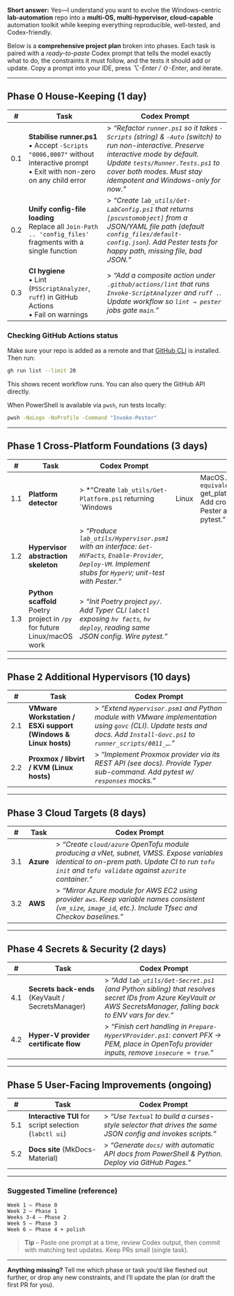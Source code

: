 **Short answer:** Yes—I understand you want to evolve the Windows-centric **lab-automation** repo into a **multi-OS, multi-hypervisor, cloud-capable** automation toolkit while keeping everything reproducible, well-tested, and Codex-friendly.

Below is a **comprehensive project plan** broken into phases.  Each task is paired with a *ready-to-paste* Codex prompt that tells the model exactly what to do, the constraints it must follow, and the tests it should add or update.  Copy a prompt into your IDE, press *⌥-Enter / ⇧-Enter*, and iterate.

---

## Phase 0  House-Keeping (1 day)

| #   | Task                                                                                                                                    | Codex Prompt                                                                                                                                                                                                                                        |
| --- | --------------------------------------------------------------------------------------------------------------------------------------- | --------------------------------------------------------------------------------------------------------------------------------------------------------------------------------------------------------------------------------------------------- |
| 0.1 | **Stabilise runner.ps1**<br/>  • Accept `-Scripts "0006,0007"` without interactive prompt<br/>  • Exit with non-zero on any child error | > *“Refactor `runner.ps1` so it takes `-Scripts` (string) & `-Auto` (switch) to run non-interactive.  Preserve interactive mode by default.  Update `tests/Runner.Tests.ps1` to cover both modes.  Must stay idempotent and Windows-only for now.”* |
| 0.2 | **Unify config-file loading**<br/>Replace all `Join-Path .. 'config_files'` fragments with a single function                            | > *“Create `lab_utils/Get-LabConfig.ps1` that returns `[pscustomobject]` from a JSON/YAML file path (default `config_files/default-config.json`).  Add Pester tests for happy path, missing file, bad JSON.”*                                       |
| 0.3 | **CI hygiene**<br/>  • Lint (`PSScriptAnalyzer`, `ruff`) in GitHub Actions<br/>  • Fail on warnings                                     | > *“Add a composite action under `.github/actions/lint` that runs `Invoke-ScriptAnalyzer` and `ruff .`.  Update workflow so `lint → pester` jobs gate `main`.”*                                                                                     |

### Checking GitHub Actions status

Make sure your repo is added as a remote and that [GitHub CLI](https://cli.github.com/) is installed. Then run:

```bash
gh run list --limit 20
```

This shows recent workflow runs. You can also query the GitHub API directly.

When PowerShell is available via `pwsh`, run tests locally:

```bash
pwsh -NoLogo -NoProfile -Command "Invoke-Pester"
```

---

## Phase 1  Cross-Platform Foundations (3 days)

| #   | Task                                                                        | Codex Prompt                                                                                                                                                      |       |                                                                                    |
| --- | --------------------------------------------------------------------------- | ----------------------------------------------------------------------------------------------------------------------------------------------------------------- | ----- | ---------------------------------------------------------------------------------- |
| 1.1 | **Platform detector**                                                       | > \*“Create `lab_utils/Get-Platform.ps1` returning \`Windows                                                                                                      | Linux | MacOS`.  Write equivalent `get\_platform.py\`.  Add cross-OS Pester and pytest.”\* |
| 1.2 | **Hypervisor abstraction skeleton**                                         | > *“Produce `lab_utils/Hypervisor.psm1` with an interface: `Get-HVFacts`, `Enable-Provider`, `Deploy-VM`.  Implement stubs for `HyperV`; unit-test with Pester.”* |       |                                                                                    |
| 1.3 | **Python scaffold**<br/>Poetry project in `/py` for future Linux/macOS work | > *“Init Poetry project `py/`.  Add Typer CLI `labctl` exposing `hv facts`, `hv deploy`, reading same JSON config.  Wire pytest.”*                                |       |                                                                                    |

---

## Phase 2  Additional Hypervisors (10 days)

| #   | Task                                                          | Codex Prompt                                                                                                                                                                |
| --- | ------------------------------------------------------------- | --------------------------------------------------------------------------------------------------------------------------------------------------------------------------- |
| 2.1 | **VMware Workstation / ESXi support (Windows & Linux hosts)** | > *“Extend `Hypervisor.psm1` and Python module with VMware implementation using `govc` (CLI).  Update tests and docs.  Add `Install-Govc.ps1` to `runner_scripts/0011_…`.”* |
| 2.2 | **Proxmox / libvirt / KVM (Linux hosts)**                     | > *“Implement Proxmox provider via its REST API (see docs).  Provide Typer sub-command.  Add pytest w/ `responses` mocks.”*                                                 |

---

## Phase 3  Cloud Targets (8 days)

| #   | Task      | Codex Prompt                                                                                                                                                                                           |
| --- | --------- | ------------------------------------------------------------------------------------------------------------------------------------------------------------------------------------------------------ |
| 3.1 | **Azure** | > *“Create `cloud/azure` OpenTofu module producing a vNet, subnet, VMSS.  Expose variables identical to on-prem path.  Update CI to run `tofu init` and `tofu validate` against `azurite` container.”* |
| 3.2 | **AWS**   | > *“Mirror Azure module for AWS EC2 using provider `aws`.  Keep variable names consistent (`vm_size`, `image_id`, etc.).  Include Tfsec and Checkov baselines.”*                                       |

---

## Phase 4  Secrets & Security (2 days)

| #   | Task                                              | Codex Prompt                                                                                                                                                    |
| --- | ------------------------------------------------- | --------------------------------------------------------------------------------------------------------------------------------------------------------------- |
| 4.1 | **Secrets back-ends** (KeyVault / SecretsManager) | > *“Add `lab_utils/Get-Secret.ps1` (and Python sibling) that resolves secret IDs from Azure KeyVault or AWS SecretsManager, falling back to ENV vars for dev.”* |
| 4.2 | **Hyper-V provider certificate flow**             | > *“Finish cert handling in `Prepare-HyperVProvider.ps1`: convert PFX → PEM, place in OpenTofu provider inputs, remove `insecure = true`.”*                     |

---

## Phase 5  User-Facing Improvements (ongoing)

| #   | Task                                                   | Codex Prompt                                                                                               |
| --- | ------------------------------------------------------ | ---------------------------------------------------------------------------------------------------------- |
| 5.1 | **Interactive TUI** for script selection (`labctl ui`) | > *“Use `Textual` to build a curses-style selector that drives the same JSON config and invokes scripts.”* |
| 5.2 | **Docs site** (MkDocs-Material)                        | > *“Generate `docs/` with automatic API docs from PowerShell & Python.  Deploy via GitHub Pages.”*         |

---

### Suggested Timeline (reference)

```
Week 1 – Phase 0
Week 2 – Phase 1
Weeks 3-4 – Phase 2
Week 5 – Phase 3
Week 6 – Phase 4 + polish
```

> **Tip** – Paste one prompt at a time, review Codex output, then commit with matching test updates.  Keep PRs small (single task).

---

**Anything missing?**
Tell me which phase or task you’d like fleshed out further, or drop any new constraints, and I’ll update the plan (or draft the first PR for you).
